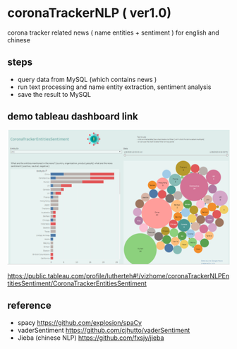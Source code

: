 # coronaTrackerNLP ( ver1.0)
corona tracker related news ( name entities + sentiment ) for english and chinese

## steps
- query data from MySQL (which contains news )
- run text processing and name entity extraction, sentiment analysis
- save the result to MySQL


## demo tableau dashboard link
![CoronaTracker EntitiesSentiment](/images/coronaTracket-EntitiesSentiment.png)



https://public.tableau.com/profile/lutherteh#!/vizhome/coronaTrackerNLPEntitiesSentiment/CoronaTrackerEntitiesSentiment

## reference 
- spacy https://github.com/explosion/spaCy
- vaderSentiment https://github.com/cjhutto/vaderSentiment
- Jieba (chinese NLP) https://github.com/fxsjy/jieba
